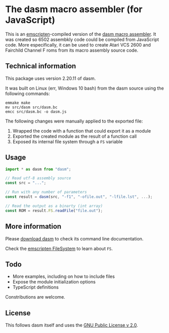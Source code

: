 # The dasm macro assembler (for JavaScript)

This is an [emscripten](https://github.com/kripken/emscripten)-compiled version of the [dasm macro assembler](http://dasm-dillon.sourceforge.net/). It was created so 6502 assembkly code could be compiled from JavaScript code. More especifically, it can be used to create Atari VCS 2600 and Fairchild Channel F roms from its macro assembly source code.

## Technical information

This package uses version 2.20.11 of dasm.

It was built on Linux (err, Windows 10 bash) from the dasm source using the following commands:

```shell
emmake make
mv src/dasm src/dasm.bc
emcc src/dasm.bc -o dasm.js
```

The following changes were manually applied to the exported file:

1. Wrapped the code with a function that could export it as a module
2. Exported the created module as the result of a function call
3. Exposed its internal file system through a `FS` variable

## Usage

```JavaScript
import * as dasm from "dasm";

// Read utf-8 assembly source
const src = "...";

// Run with any number of parameters
const result = dasm(src, "-f1", "-ofile.out", "-lfile.lst", ...);

// Read the output as a binarty (int array)
const ROM = result.FS.readFile("file.out");
```

## More information

Please [download dasm](https://sourceforge.net/projects/dasm-dillon/) to check its command line documentation.

Check the [emscripten FileSystem](https://kripken.github.io/emscripten-site/docs/api_reference/Filesystem-API.html) to learn about `FS`.

## Todo

* More examples, including on how to include files
* Expose the module initialization options
* TypeScript definitions

Constributions are welcome.

## License

This follows dasm itself and uses the [GNU Public License v 2.0](https://www.gnu.org/licenses/old-licenses/gpl-2.0.en.html).